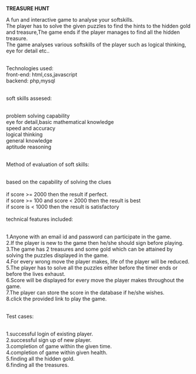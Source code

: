 
**TREASURE HUNT**

A fun and interactive game to analyse your softskills.<br>
The player has to solve the given puzzles to find the hints to the hidden gold and treasure,The game ends if the player manages to find all the hidden treasure.<br>
The game analyses various softskills of the player such as logical thinking, eye for detail etc..<br><br>

Technologies used:<br>
front-end: html,css,javascript<br>
backend: php,mysql<br><br>

soft skills assesed:<br><br>

problem solving capability<br>
eye for detail,basic mathematical knowledge<br>
speed and accuracy<br>
logical thinking<br>
general knowledge<br>
aptitude reasoning<br><br>

Method of evaluation of soft skills:<br><br>

based on the capability of solving the clues<br><br>
if score >= 2000 then the result if perfect.<br>
if score >= 100 and score < 2000 then the result is best<br>
if score is < 1000 then the result is satisfactory<br><br>
technical features included:<br><br>

1.Anyone with an email id and password can participate in the game.<br>
2.If the player is new to the game then he/she should sign before playing.<br>
3.The game has 2 treasures and some gold which can be attained by solving the puzzles displayed in the game.<br>
4.For every wrong move the player makes, life of the player will be reduced.<br>
5.The player has to solve all the puzzles either before the timer ends or before the lives exhaust.<br>
6.Score will be displayed for every move the player makes throughout the game.<br>
7.The player can store the score in the database if he/she wishes.<br>
8.click the provided link to play the game.<br><br>


Test cases:<br><br>

1.successful login of  existing player.<br>
2.successful sign up of new player.<br>
3.completion of game within the given time.<br>
4.completion of game within given health.<br>
5.finding all the hidden gold.<br>
6.finding all the treasures.<br><br>


